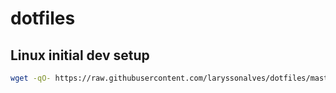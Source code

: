 # dotfiles

## Linux initial dev setup
```bash
wget -qO- https://raw.githubusercontent.com/laryssonalves/dotfiles/master/linux_dev_setup.sh | bash
```
